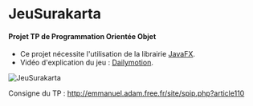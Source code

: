 # JeuSurakarta
#### Projet TP de Programmation Orientée Objet

* Ce projet nécessite l'utilisation de la librairie [JavaFX](https://openjfx.io/).
* Vidéo d'explication du jeu : [Dailymotion](https://www.dailymotion.com/video/xbf5q6).

![JeuSurakarta](http://prntscr.com/qjcfc6)

Consigne du TP : http://emmanuel.adam.free.fr/site/spip.php?article110
